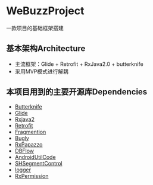 # WeBuzzProject 
一款项目的基础框架搭建



## 基本架构Architecture
* 主流框架：Glide + Retrofit + RxJava2.0 + butterknife
* 采用MVP模式进行解耦

## 本项目用到的主要开源库Dependencies
* [Butterknife](https://github.com/JakeWharton/butterknife)
* [Glide](https://github.com/bumptech/glide)
* [Rxjava2](https://github.com/ReactiveX/RxJava)
* [Retrofit](https://github.com/square/retrofit)
* [Fragmention](https://github.com/YoKeyword/Fragmentation)
* [Bugly](https://bugly.qq.com/v2/index)
* [RxPapazzo](https://github.com/miguelbcr/RxPaparazzo)
* [DBFlow](https://github.com/Raizlabs/DBFlow)
* [AndroidUtilCode](https://github.com/Blankj/AndroidUtilCode)
* [SHSegmentControl](https://github.com/7heaven/SHSegmentControl)
* [logger](https://github.com/orhanobut/logger)
* [RxPermission](https://github.com/tbruyelle/RxPermissions)






